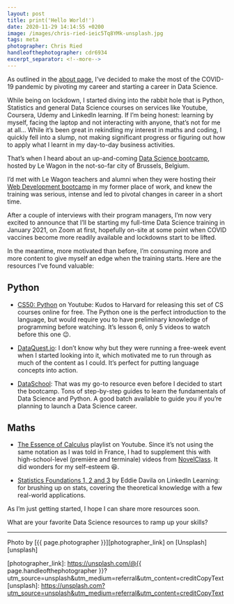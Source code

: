 ```yaml
---
layout: post
title: print('Hello World!')
date: 2020-11-29 14:14:55 +0200
image: /images/chris-ried-ieic5Tq8YMk-unsplash.jpg
tags: meta
photographer: Chris Ried
handleofthephotographer: cdr6934
excerpt_separator: <!--more-->
---
```


As outlined in the [about page][about], I’ve decided to make the most of the COVID-19 pandemic by pivoting my career and starting a career in Data Science.

While being on lockdown, I started diving into the rabbit hole that is Python, Statistics and general Data Science courses on services like Youtube, Coursera, Udemy and LinkedIn learning. If I’m being honest: learning by myself, facing the laptop and not interacting with anyone, that’s not for me at all… While it’s been great in rekindling my interest in maths and coding, I quickly fell into a slump, not making significant progress or figuring out how to apply what I learnt in my day-to-day business activities.

That’s when I heard about an up-and-coming [Data Science bootcamp][le wagon data science], hosted by Le Wagon in the not-so-far city of Brussels, Belgium.

I’d met with Le Wagon teachers and alumni when they were hosting their [Web Development bootcamp][le wagon web] in my former place of work, and knew the training was serious, intense and led to pivotal changes in career in a short time.

After a couple of interviews with their program managers, I’m now very excited to announce that I’ll be starting my full-time Data Science training in January 2021, on Zoom at first, hopefully on-site at some point when COVID vaccines become more readily available and lockdowns start to be lifted.

In the meantime, more motivated than before, I’m consuming more and more content to give myself an edge when the training starts. Here are the resources I’ve found valuable:

## Python
- [CS50: Python][cs50] on Youtube: Kudos to Harvard for releasing this set of CS courses online for free. The Python one is the perfect introduction to the language, but would require you to have preliminary knowledge of programming before watching. It’s lesson 6, only 5 videos to watch before this one 😉.

- [DataQuest.io][dataquest]: I don’t know why but they were running a free-week event when I started looking into it, which motivated me to run through as much of the content as I could. It’s perfect for putting language concepts into action.

- [DataSchool][dataschool]: That was my go-to resource even before I decided to start the bootcamp. Tons of step-by-step guides to learn the fundamentals of Data Science and Python. A good batch available to guide you if you’re planning to launch a Data Science career. 

## Maths
- [The Essence of Calculus][calculus] playlist on Youtube. Since it’s not using the same notation as I was told in France, I had to supplement this with high-school-level (première and terminale) videos from [NovelClass][novelclass]. It did wonders for my self-esteem 😆.

- [Statistics Foundations 1, 2 and 3][statistics foundations] by Eddie Davila on LinkedIn Learning: for brushing up on stats, covering the theoretical knowledge with a few real-world applications.

As I’m just getting started, I hope I can share more resources soon.

What are your favorite Data Science resources to ramp up your skills?

---

Photo by [{{ page.photographer }}][photographer_link] on [Unsplash][unsplash]

[photographer_link]: https://unsplash.com/@{{ page.handleofthephotographer }}?utm_source=unsplash&utm_medium=referral&utm_content=creditCopyText
[unsplash]: https://unsplash.com?utm_source=unsplash&utm_medium=referral&utm_content=creditCopyText

[about]: https://xavierrosee.com/about/
[statistics foundations]: www.linkedin.com/learning/statistics-foundations-1
[calculus]: https://www.youtube.com/playlist?list=PL0-GT3co4r2wlh6UHTUeQsrf3mlS2lk6x
[cs50]: https://youtu.be/kM4oZTJaO8k?t=625
[novelclass]:https://www.youtube.com/playlist?list=PLJrJPz8qhVid8_cpnRuQASn0-lCO7qiFU
[le wagon data science]: https://www.lewagon.com/data-science-course/full-time
[le wagon web]: https://www.lewagon.com/web-development-course/full-time
[dataquest]: https://dataquest.io
[dataschool]: https://dataschool.io
